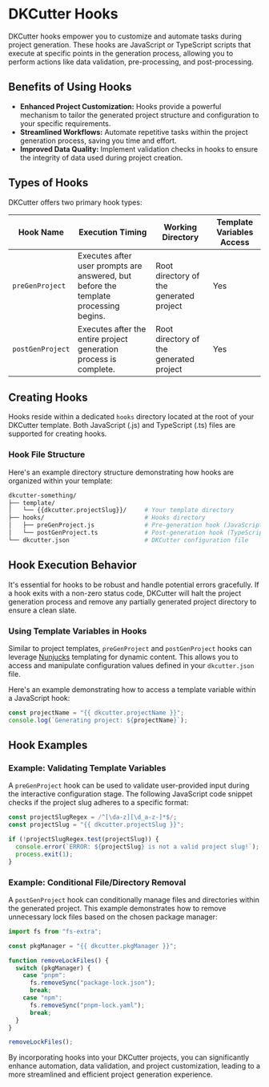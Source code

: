 # DKCutter Hooks

DKCutter hooks empower you to customize and automate tasks during project generation. These hooks are JavaScript or TypeScript scripts that execute at specific points in the generation process, allowing you to perform actions like data validation, pre-processing, and post-processing.

## Benefits of Using Hooks

* **Enhanced Project Customization:** Hooks provide a powerful mechanism to tailor the generated project structure and configuration to your specific requirements.
* **Streamlined Workflows:** Automate repetitive tasks within the project generation process, saving you time and effort.
* **Improved Data Quality:** Implement validation checks in hooks to ensure the integrity of data used during project creation.

## Types of Hooks

DKCutter offers two primary hook types:

| Hook Name           | Execution Timing                                                                     | Working Directory                                          | Template Variables Access |
| ------------------- | ------------------------------------------------------------------------------------ | ---------------------------------------------------------- | ------------------------- |
| `preGenProject`     | Executes after user prompts are answered, but before the template processing begins. | Root directory of the generated project                    | Yes                       |
| `postGenProject`    | Executes after the entire project generation process is complete.                    | Root directory of the generated project                    | Yes                       |

## Creating Hooks

Hooks reside within a dedicated `hooks` directory located at the root of your DKCutter template. Both JavaScript (.js) and TypeScript (.ts) files are supported for creating hooks.

### Hook File Structure

Here's an example directory structure demonstrating how hooks are organized within your template:

```bash
dkcutter-something/
├── template/
│   └── {{dkcutter.projectSlug}}/     # Your template directory
├── hooks/                            # Hooks directory
│   ├── preGenProject.js              # Pre-generation hook (JavaScript)
│   └── postGenProject.ts             # Post-generation hook (TypeScript)
└── dkcutter.json                     # DKCutter configuration file
```

## Hook Execution Behavior

It's essential for hooks to be robust and handle potential errors gracefully. If a hook exits with a non-zero status code, DKCutter will halt the project generation process and remove any partially generated project directory to ensure a clean slate.

### Using Template Variables in Hooks

Similar to project templates, `preGenProject` and `postGenProject` hooks can leverage [Nunjucks](https://github.com/mozilla/nunjucks) templating for dynamic content. This allows you to access and manipulate configuration values defined in your `dkcutter.json` file.

Here's an example demonstrating how to access a template variable within a JavaScript hook:

```js title="postGenProject.js"
const projectName = "{{ dkcutter.projectName }}";
console.log(`Generating project: ${projectName}`);
```

## Hook Examples

### Example: Validating Template Variables

A `preGenProject` hook can be used to validate user-provided input during the interactive configuration stage. The following JavaScript code snippet checks if the project slug adheres to a specific format:

```js title="preGenProject.js"
const projectSlugRegex = /^[\da-z][\d_a-z-]*$/;
const projectSlug = "{{ dkcutter.projectSlug }}";

if (!projectSlugRegex.test(projectSlug)) {
  console.error(`ERROR: ${projectSlug} is not a valid project slug!`);
  process.exit(1);
}
```

### Example: Conditional File/Directory Removal

A `postGenProject` hook can conditionally manage files and directories within the generated project. This example demonstrates how to remove unnecessary lock files based on the chosen package manager:

```js title="postGenProject.js"
import fs from "fs-extra";

const pkgManager = "{{ dkcutter.pkgManager }}";

function removeLockFiles() {
  switch (pkgManager) {
    case "pnpm":
      fs.removeSync("package-lock.json");
      break;
    case "npm":
      fs.removeSync("pnpm-lock.yaml");
      break;
  }
}

removeLockFiles();
```

By incorporating hooks into your DKCutter projects, you can significantly enhance automation, data validation, and project customization, leading to a more streamlined and efficient project generation experience.

